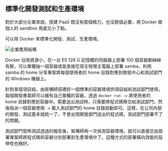 ## 標準化開發測試和生產環境
對於大部分企業來說，搭建 PaaS 既沒有那個精力，也沒那個必要，用 Docker 做個人的 sandbox 用處又小了點。

可以用 Docker 來標準化開發、測試、生產環境。


![企業應用結構](../_images/enterprise_usage.png)


Docker 佔用資源小，在一台 E5 128 G  記憶體的伺服器上部署 100 個容器都綽綽有餘，可以單獨抽一個容器或是直接在宿主物理主電腦上部署 samba，利用 samba 的 home 分享專案將每個使用者的 home 目錄對應到開發中心和測試部門的 Windows 機器上。

針對某個項目組，由架構師搭建好一個標準的容器環境供項目組和測試部門使用，每個開發專案師可以擁有自己單獨的容器，透過 `docker run -v` 將使用者的 home 目錄對應到容器中。需要送出測試時，只需要將程式碼移交給測試部門，然後指派一個容器使用 `-v` 載入測試部門的 home 目錄啟動即可。這樣，在公司內部的開發、測試基本就統一了，不會出現開發部門送出的程式碼，測試部門部署不了的問題。

測試部門發佈測試透過的報告後，架構師再一次偵測容器環境，就可以直接交由部署專案師將程式碼和容器分別部署到生產環境中了。這種方式的部署橫向效能的延伸性也極好。
